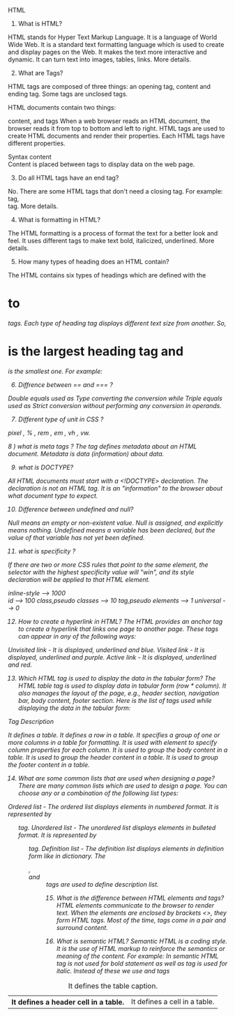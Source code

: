 HTML 

1) What is HTML?

HTML stands for Hyper Text Markup Language. It is a language of World Wide Web. It is a standard text formatting language which is used to create and display pages on the Web. It makes the text more interactive and dynamic. It can turn text into images, tables, links. More details.

2) What are Tags?

HTML tags are composed of three things: an opening tag, content and ending tag. Some tags are unclosed tags.

HTML documents contain two things:

content, and
tags
When a web browser reads an HTML document, the browser reads it from top to bottom and left to right. HTML tags are used to create HTML documents and render their properties. Each HTML tags have different properties.

Syntax
<tag> content </tag>  
Content is placed between tags to display data on the web page.


3) Do all HTML tags have an end tag?  

No. There are some HTML tags that don't need a closing tag. For example: <image> tag, <br> tag. More details.

4) What is formatting in HTML?

The HTML formatting is a process of format the text for a better look and feel. It uses different tags to make text bold, italicized, underlined. More details.

5) How many types of heading does an HTML contain?

The HTML contains six types of headings which are defined with the <h1> to <h6> tags. Each type of heading tag displays different text size from another. So, <h1> is the largest heading tag and <h6> is the smallest one. For example:

6) Diffrence between == and === ?

Double equals used as Type converting the conversion while
Triple equals used as Strict conversion without performing any conversion in operands.

7) Different type of unit in CSS ?

pixel , % , rem , em , vh , vw.

8 ) what is meta tags ?
 The <meta> tag defines metadata about an HTML document. Metadata is data (information) about data.

9) what is DOCTYPE? 

All HTML documents must start with a <!DOCTYPE> declaration.
The declaration is not an HTML tag. It is an "information" to the browser about what document type to expect.

10) Difference between undefined and null?

Null means an empty or non-existent value. Null is assigned, and explicitly means nothing.
Undefined means a variable has been declared, but the value of that variable has not yet been defined. 

11) what is specificity ?

If there are two or more CSS rules that point to the same element, the selector with the highest specificity value will "win", and its style declaration will be applied to that HTML element.

inline-style            --> 1000    
id                      --> 100
class,pseudo classes    --> 10
tag,pseudo elements     --> 1
universal               --> 0

12) How to create a hyperlink in HTML?
The HTML provides an anchor tag to create a hyperlink that links one page to another page. These tags can appear in any of the following ways:

Unvisited link - It is displayed, underlined and blue.
Visited link - It is displayed, underlined and purple.
Active link - It is displayed, underlined and red.

13) Which HTML tag is used to display the data in the tabular form?
The HTML table tag is used to display data in tabular form (row * column). It also manages the layout of the page, e.g., header section, navigation bar, body content, footer section. Here is the list of tags used while displaying the data in the tabular form:

Tag	Description
<table>	It defines a table.
<tr>	It defines a row in a table.
<th>	It defines a header cell in a table.
<td>	It defines a cell in a table.
<caption>	It defines the table caption.
<colgroup>	It specifies a group of one or more columns in a table for formatting.
<col>	It is used with <colgroup> element to specify column properties for each column.
<tbody>	It is used to group the body content in a table.
<thead>	It is used to group the header content in a table.
<tfooter>	It is used to group the footer content in a table.

14) What are some common lists that are used when designing a page?
There are many common lists which are used to design a page. You can choose any or a combination of the following list types:

Ordered list - The ordered list displays elements in numbered format. It is represented by <ol> tag.
Unordered list - The unordered list displays elements in bulleted format. It is represented by <ul> tag.
Definition list - The definition list displays elements in definition form like in dictionary. The <dl>, <dt> and <dd> tags are used to define description list.

15) What is the difference between HTML elements and tags?
HTML elements communicate to the browser to render text. When the elements are enclosed by brackets <>, they form HTML tags. Most of the time, tags come in a pair and surround content.

16) What is semantic HTML?
Semantic HTML is a coding style. It is the use of HTML markup to reinforce the semantics or meaning of the content. For example: In semantic HTML <b> </b> tag is not used for bold statement as well as <i> </i> tag is used for italic. Instead of these we use <strong></strong> and <em></em> tags